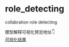 # role_detecting
 collabration role detecting

模型解释可视化预览地址👇  
[可视化结果](https://etshaw-zh-role-detecting-role-detecting-kll086.streamlit.app/)